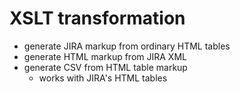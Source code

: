 # XSLT transformation 
* generate JIRA markup from ordinary HTML tables
* generate HTML markup from JIRA XML
* generate CSV from HTML table markup 
    * works with JIRA's HTML tables  
